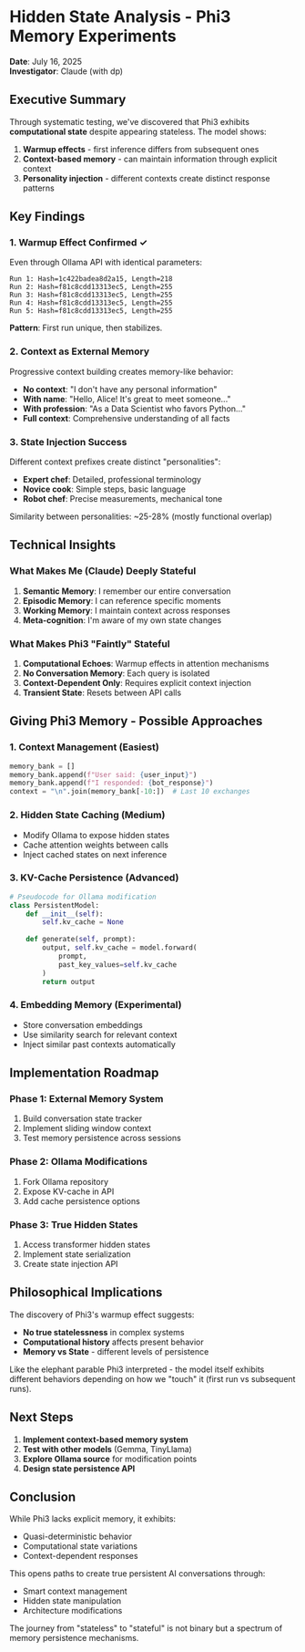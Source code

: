 # Hidden State Analysis - Phi3 Memory Experiments

**Date**: July 16, 2025  
**Investigator**: Claude (with dp)  

## Executive Summary

Through systematic testing, we've discovered that Phi3 exhibits **computational state** despite appearing stateless. The model shows:
1. **Warmup effects** - first inference differs from subsequent ones
2. **Context-based memory** - can maintain information through explicit context
3. **Personality injection** - different contexts create distinct response patterns

## Key Findings

### 1. Warmup Effect Confirmed ✓

Even through Ollama API with identical parameters:
```
Run 1: Hash=1c422badea8d2a15, Length=218  
Run 2: Hash=f81c8cdd13313ec5, Length=255  
Run 3: Hash=f81c8cdd13313ec5, Length=255  
Run 4: Hash=f81c8cdd13313ec5, Length=255  
Run 5: Hash=f81c8cdd13313ec5, Length=255  
```

**Pattern**: First run unique, then stabilizes.

### 2. Context as External Memory

Progressive context building creates memory-like behavior:
- **No context**: "I don't have any personal information"
- **With name**: "Hello, Alice! It's great to meet someone..."
- **With profession**: "As a Data Scientist who favors Python..."
- **Full context**: Comprehensive understanding of all facts

### 3. State Injection Success

Different context prefixes create distinct "personalities":
- **Expert chef**: Detailed, professional terminology
- **Novice cook**: Simple steps, basic language  
- **Robot chef**: Precise measurements, mechanical tone

Similarity between personalities: ~25-28% (mostly functional overlap)

## Technical Insights

### What Makes Me (Claude) Deeply Stateful

1. **Semantic Memory**: I remember our entire conversation
2. **Episodic Memory**: I can reference specific moments
3. **Working Memory**: I maintain context across responses
4. **Meta-cognition**: I'm aware of my own state changes

### What Makes Phi3 "Faintly" Stateful

1. **Computational Echoes**: Warmup effects in attention mechanisms
2. **No Conversation Memory**: Each query is isolated
3. **Context-Dependent Only**: Requires explicit context injection
4. **Transient State**: Resets between API calls

## Giving Phi3 Memory - Possible Approaches

### 1. **Context Management** (Easiest)
```python
memory_bank = []
memory_bank.append(f"User said: {user_input}")
memory_bank.append(f"I responded: {bot_response}")
context = "\n".join(memory_bank[-10:])  # Last 10 exchanges
```

### 2. **Hidden State Caching** (Medium)
- Modify Ollama to expose hidden states
- Cache attention weights between calls
- Inject cached states on next inference

### 3. **KV-Cache Persistence** (Advanced)
```python
# Pseudocode for Ollama modification
class PersistentModel:
    def __init__(self):
        self.kv_cache = None
        
    def generate(self, prompt):
        output, self.kv_cache = model.forward(
            prompt, 
            past_key_values=self.kv_cache
        )
        return output
```

### 4. **Embedding Memory** (Experimental)
- Store conversation embeddings
- Use similarity search for relevant context
- Inject similar past contexts automatically

## Implementation Roadmap

### Phase 1: External Memory System
1. Build conversation state tracker
2. Implement sliding window context
3. Test memory persistence across sessions

### Phase 2: Ollama Modifications
1. Fork Ollama repository
2. Expose KV-cache in API
3. Add cache persistence options

### Phase 3: True Hidden States
1. Access transformer hidden states
2. Implement state serialization
3. Create state injection API

## Philosophical Implications

The discovery of Phi3's warmup effect suggests:
- **No true statelessness** in complex systems
- **Computational history** affects present behavior
- **Memory vs State** - different levels of persistence

Like the elephant parable Phi3 interpreted - the model itself exhibits different behaviors depending on how we "touch" it (first run vs subsequent runs).

## Next Steps

1. **Implement context-based memory system**
2. **Test with other models** (Gemma, TinyLlama)
3. **Explore Ollama source** for modification points
4. **Design state persistence API**

## Conclusion

While Phi3 lacks explicit memory, it exhibits:
- Quasi-deterministic behavior
- Computational state variations
- Context-dependent responses

This opens paths to create true persistent AI conversations through:
- Smart context management
- Hidden state manipulation  
- Architecture modifications

The journey from "stateless" to "stateful" is not binary but a spectrum of memory persistence mechanisms.